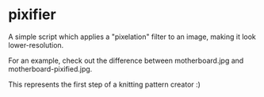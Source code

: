 pixifier
===========

A simple script which applies a "pixelation" filter to an image, making it look lower-resolution.

For an example, check out the difference between motherboard.jpg and motherboard-pixified.jpg.

This represents the first step of a knitting pattern creator :)
